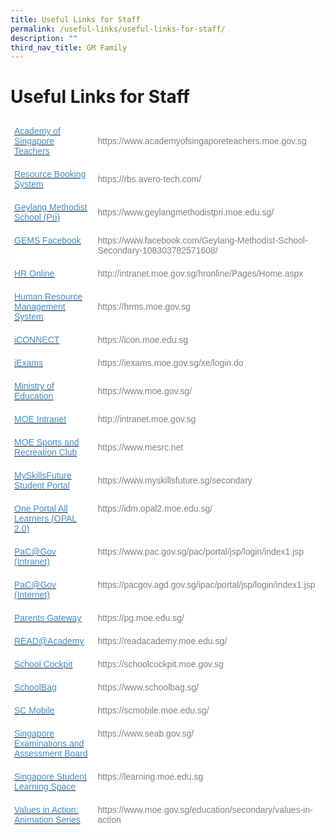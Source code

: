 ```yaml
---
title: Useful Links for Staff
permalink: /useful-links/useful-links-for-staff/
description: ""
third_nav_title: GM Family
---
```


<h1><b>Useful Links for Staff</b></h1>

<table style="border-collapse:collapse;border-spacing:0" class="tg"><thead><tr><th style="background-color:#FFF;border-color:#ffffff;border-style:solid;border-width:1px;color:#428BCA;font-family:Arial, sans-serif;font-size:14px;font-weight:normal;overflow:hidden;padding:10px 5px;text-align:left;vertical-align:top;word-break:normal"><a href="https://www.academyofsingaporeteachers.moe.gov.sg/"><span style="text-decoration:none;color:#428BCA;background-color:transparent">Academy of Singapore Teachers</span></a></th><th style="background-color:#FFF;border-color:#ffffff;border-style:solid;border-width:1px;color:#808080;font-family:Arial, sans-serif;font-size:14px;font-weight:normal;overflow:hidden;padding:10px 5px;text-align:left;vertical-align:middle;word-break:normal">https://www.academyofsingaporeteachers.moe.gov.sg</th></tr></thead><tbody><tr><td style="background-color:#FFF;border-color:#ffffff;border-style:solid;border-width:1px;color:#428BCA;font-family:Arial, sans-serif;font-size:14px;overflow:hidden;padding:10px 5px;text-align:left;vertical-align:top;word-break:normal"><a href="https://rbs.avero-tech.com/"><span style="text-decoration:none;color:#428BCA;background-color:transparent">Resource Booking System</span></a></td><td style="background-color:#FFF;border-color:#ffffff;border-style:solid;border-width:1px;color:#808080;font-family:Arial, sans-serif;font-size:14px;overflow:hidden;padding:10px 5px;text-align:left;vertical-align:middle;word-break:normal">https://rbs.avero-tech.com/</td></tr><tr><td style="background-color:#FFF;border-color:#ffffff;border-style:solid;border-width:1px;color:#428BCA;font-family:Arial, sans-serif;font-size:14px;overflow:hidden;padding:10px 5px;text-align:left;vertical-align:top;word-break:normal"><a href="https://www.geylangmethodistpri.moe.edu.sg/"><span style="text-decoration:none;color:#428BCA;background-color:transparent">Geylang Methodist School (Pri)</span></a></td><td style="background-color:#FFF;border-color:#ffffff;border-style:solid;border-width:1px;color:#808080;font-family:Arial, sans-serif;font-size:14px;overflow:hidden;padding:10px 5px;text-align:left;vertical-align:middle;word-break:normal">https://www.geylangmethodistpri.moe.edu.sg/</td></tr><tr><td style="background-color:#FFF;border-color:#ffffff;border-style:solid;border-width:1px;color:#428BCA;font-family:Arial, sans-serif;font-size:14px;overflow:hidden;padding:10px 5px;text-align:left;vertical-align:top;word-break:normal"><a href="https://www.facebook.com/Geylang-Methodist-School-Secondary-108303782571608/"><span style="text-decoration:none;color:#428BCA;background-color:transparent">GEMS Facebook</span></a></td><td style="background-color:#FFF;border-color:#ffffff;border-style:solid;border-width:1px;color:#808080;font-family:Arial, sans-serif;font-size:14px;overflow:hidden;padding:10px 5px;text-align:left;vertical-align:middle;word-break:normal">https://www.facebook.com/Geylang-Methodist-School-Secondary-108303782571608/</td></tr><tr><td style="background-color:#FFF;border-color:#ffffff;border-style:solid;border-width:1px;color:#428BCA;font-family:Arial, sans-serif;font-size:14px;overflow:hidden;padding:10px 5px;text-align:left;vertical-align:top;word-break:normal"><a href="http://intranet.moe.gov.sg/hronline/Pages/Home.aspx"><span style="text-decoration:none;color:#428BCA;background-color:transparent">HR Online</span></a></td><td style="background-color:#FFF;border-color:#ffffff;border-style:solid;border-width:1px;color:#808080;font-family:Arial, sans-serif;font-size:14px;overflow:hidden;padding:10px 5px;text-align:left;vertical-align:middle;word-break:normal">http://intranet.moe.gov.sg/hronline/Pages/Home.aspx</td></tr><tr><td style="background-color:#FFF;border-color:#ffffff;border-style:solid;border-width:1px;color:#428BCA;font-family:Arial, sans-serif;font-size:14px;overflow:hidden;padding:10px 5px;text-align:left;vertical-align:top;word-break:normal"><a href="https://hrms.moe.gov.sg/"><span style="text-decoration:none;color:#428BCA;background-color:transparent">Human Resource Management System</span></a></td><td style="background-color:#FFF;border-color:#ffffff;border-style:solid;border-width:1px;color:#808080;font-family:Arial, sans-serif;font-size:14px;overflow:hidden;padding:10px 5px;text-align:left;vertical-align:middle;word-break:normal">https://hrms.moe.gov.sg</td></tr><tr><td style="background-color:#FFF;border-color:#ffffff;border-style:solid;border-width:1px;color:#428BCA;font-family:Arial, sans-serif;font-size:14px;overflow:hidden;padding:10px 5px;text-align:left;vertical-align:top;word-break:normal"><a href="https://icon.moe.edu.sg/"><span style="text-decoration:none;color:#428BCA;background-color:transparent">iCONNECT</span></a></td><td style="background-color:#FFF;border-color:#ffffff;border-style:solid;border-width:1px;color:#808080;font-family:Arial, sans-serif;font-size:14px;overflow:hidden;padding:10px 5px;text-align:left;vertical-align:middle;word-break:normal">https://icon.moe.edu.sg</td></tr><tr><td style="background-color:#FFF;border-color:#ffffff;border-style:solid;border-width:1px;color:#428BCA;font-family:Arial, sans-serif;font-size:14px;overflow:hidden;padding:10px 5px;text-align:left;vertical-align:top;word-break:normal"><a href="https://iexams.moe.gov.sg/xe/login.do"><span style="text-decoration:none;color:#428BCA;background-color:transparent">iExams</span></a></td><td style="background-color:#FFF;border-color:#ffffff;border-style:solid;border-width:1px;color:#808080;font-family:Arial, sans-serif;font-size:14px;overflow:hidden;padding:10px 5px;text-align:left;vertical-align:middle;word-break:normal">https://iexams.moe.gov.sg/xe/login.do</td></tr><tr><td style="background-color:#FFF;border-color:#ffffff;border-style:solid;border-width:1px;color:#428BCA;font-family:Arial, sans-serif;font-size:14px;overflow:hidden;padding:10px 5px;text-align:left;vertical-align:top;word-break:normal"><a href="https://www.moe.gov.sg/"><span style="text-decoration:none;color:#428BCA;background-color:transparent">Ministry of Education</span></a></td><td style="background-color:#FFF;border-color:#ffffff;border-style:solid;border-width:1px;color:#808080;font-family:Arial, sans-serif;font-size:14px;overflow:hidden;padding:10px 5px;text-align:left;vertical-align:middle;word-break:normal">https://www.moe.gov.sg/</td></tr><tr><td style="background-color:#FFF;border-color:#ffffff;border-style:solid;border-width:1px;color:#428BCA;font-family:Arial, sans-serif;font-size:14px;overflow:hidden;padding:10px 5px;text-align:left;vertical-align:top;word-break:normal"><a href="http://intranet.moe.gov.sg/"><span style="text-decoration:none;color:#428BCA;background-color:transparent">MOE Intranet</span></a></td><td style="background-color:#FFF;border-color:#ffffff;border-style:solid;border-width:1px;color:#808080;font-family:Arial, sans-serif;font-size:14px;overflow:hidden;padding:10px 5px;text-align:left;vertical-align:middle;word-break:normal">http://intranet.moe.gov.sg</td></tr><tr><td style="background-color:#FFF;border-color:#ffffff;border-style:solid;border-width:1px;color:#428BCA;font-family:Arial, sans-serif;font-size:14px;overflow:hidden;padding:10px 5px;text-align:left;vertical-align:top;word-break:normal"><a href="https://www.mesrc.net/"><span style="text-decoration:none;color:#428BCA;background-color:transparent">MOE Sports and Recreation Club</span></a></td><td style="background-color:#FFF;border-color:#ffffff;border-style:solid;border-width:1px;color:#808080;font-family:Arial, sans-serif;font-size:14px;overflow:hidden;padding:10px 5px;text-align:left;vertical-align:middle;word-break:normal">https://www.mesrc.net</td></tr><tr><td style="background-color:#FFF;border-color:#ffffff;border-style:solid;border-width:1px;color:#428BCA;font-family:Arial, sans-serif;font-size:14px;overflow:hidden;padding:10px 5px;text-align:left;vertical-align:top;word-break:normal"><a href="https://www.myskillsfuture.sg/secondary"><span style="text-decoration:none;color:#428BCA;background-color:transparent">MySkillsFuture Student Portal</span></a></td><td style="background-color:#FFF;border-color:#ffffff;border-style:solid;border-width:1px;color:#808080;font-family:Arial, sans-serif;font-size:14px;overflow:hidden;padding:10px 5px;text-align:left;vertical-align:middle;word-break:normal">https://www.myskillsfuture.sg/secondary</td></tr><tr><td style="background-color:#FFF;border-color:#ffffff;border-style:solid;border-width:1px;color:#428BCA;font-family:Arial, sans-serif;font-size:14px;overflow:hidden;padding:10px 5px;text-align:left;vertical-align:top;word-break:normal"><a href="https://idm.opal2.moe.edu.sg/"><span style="text-decoration:none;color:#428BCA;background-color:transparent">One Portal All Learners (OPAL 2.0)</span></a></td><td style="background-color:#FFF;border-color:#ffffff;border-style:solid;border-width:1px;color:#808080;font-family:Arial, sans-serif;font-size:14px;overflow:hidden;padding:10px 5px;text-align:left;vertical-align:top;word-break:normal">https://idm.opal2.moe.edu.sg/</td></tr><tr><td style="background-color:#FFF;border-color:#ffffff;border-style:solid;border-width:1px;color:#428BCA;font-family:Arial, sans-serif;font-size:14px;overflow:hidden;padding:10px 5px;text-align:left;vertical-align:top;word-break:normal"><a href="https://www.pac.gov.sg/pac/portal/jsp/login/index1.jsp"><span style="text-decoration:none;color:#428BCA;background-color:transparent">PaC@Gov (Intranet)</span></a></td><td style="background-color:#FFF;border-color:#ffffff;border-style:solid;border-width:1px;color:#808080;font-family:Arial, sans-serif;font-size:14px;overflow:hidden;padding:10px 5px;text-align:left;vertical-align:top;word-break:normal">https://www.pac.gov.sg/pac/portal/jsp/login/index1.jsp</td></tr><tr><td style="background-color:#FFF;border-color:#ffffff;border-style:solid;border-width:1px;color:#428BCA;font-family:Arial, sans-serif;font-size:14px;overflow:hidden;padding:10px 5px;text-align:left;vertical-align:top;word-break:normal"><a href="https://pacgov.agd.gov.sg/ipac/portal/jsp/login/index1.jsp"><span style="text-decoration:none;color:#428BCA;background-color:transparent">PaC@Gov (Internet)</span></a></td><td style="background-color:#FFF;border-color:#ffffff;border-style:solid;border-width:1px;color:#808080;font-family:Arial, sans-serif;font-size:14px;overflow:hidden;padding:10px 5px;text-align:left;vertical-align:top;word-break:normal">https://pacgov.agd.gov.sg/ipac/portal/jsp/login/index1.jsp</td></tr><tr><td style="background-color:#FFF;border-color:#ffffff;border-style:solid;border-width:1px;color:#428BCA;font-family:Arial, sans-serif;font-size:14px;overflow:hidden;padding:10px 5px;text-align:left;vertical-align:top;word-break:normal"><a href="https://pg.moe.edu.sg/"><span style="text-decoration:none;color:#428BCA;background-color:transparent">Parents Gateway</span></a></td><td style="background-color:#FFF;border-color:#ffffff;border-style:solid;border-width:1px;color:#808080;font-family:Arial, sans-serif;font-size:14px;overflow:hidden;padding:10px 5px;text-align:left;vertical-align:top;word-break:normal">https://pg.moe.edu.sg/</td></tr><tr><td style="background-color:#FFF;border-color:#ffffff;border-style:solid;border-width:1px;color:#428BCA;font-family:Arial, sans-serif;font-size:14px;overflow:hidden;padding:10px 5px;text-align:left;vertical-align:top;word-break:normal"><a href="https://readacademy.moe.edu.sg/"><span style="text-decoration:none;color:#428BCA;background-color:transparent">READ@Academy</span></a></td><td style="background-color:#FFF;border-color:#ffffff;border-style:solid;border-width:1px;color:#808080;font-family:Arial, sans-serif;font-size:14px;overflow:hidden;padding:10px 5px;text-align:left;vertical-align:top;word-break:normal">https://readacademy.moe.edu.sg/</td></tr><tr><td style="background-color:#FFF;border-color:#ffffff;border-style:solid;border-width:1px;color:#428BCA;font-family:Arial, sans-serif;font-size:14px;overflow:hidden;padding:10px 5px;text-align:left;vertical-align:top;word-break:normal"><a href="https://schoolcockpit.moe.gov.sg/"><span style="text-decoration:none;color:#428BCA;background-color:transparent">School Cockpit</span></a></td><td style="background-color:#FFF;border-color:#ffffff;border-style:solid;border-width:1px;color:#808080;font-family:Arial, sans-serif;font-size:14px;overflow:hidden;padding:10px 5px;text-align:left;vertical-align:top;word-break:normal">https://schoolcockpit.moe.gov.sg</td></tr><tr><td style="background-color:#FFF;border-color:#ffffff;border-style:solid;border-width:1px;color:#428BCA;font-family:Arial, sans-serif;font-size:14px;overflow:hidden;padding:10px 5px;text-align:left;vertical-align:top;word-break:normal"><a href="https://www.schoolbag.sg/"><span style="text-decoration:none;color:#428BCA;background-color:transparent">SchoolBag</span></a></td><td style="background-color:#FFF;border-color:#ffffff;border-style:solid;border-width:1px;color:#808080;font-family:Arial, sans-serif;font-size:14px;overflow:hidden;padding:10px 5px;text-align:left;vertical-align:top;word-break:normal">https://www.schoolbag.sg/</td></tr><tr><td style="background-color:#FFF;border-color:#ffffff;border-style:solid;border-width:1px;color:#428BCA;font-family:Arial, sans-serif;font-size:14px;overflow:hidden;padding:10px 5px;text-align:left;vertical-align:top;word-break:normal"><a href="https://scmobile.moe.edu.sg/"><span style="text-decoration:none;color:#428BCA;background-color:transparent">SC Mobile</span></a></td><td style="background-color:#FFF;border-color:#ffffff;border-style:solid;border-width:1px;color:#808080;font-family:Arial, sans-serif;font-size:14px;overflow:hidden;padding:10px 5px;text-align:left;vertical-align:top;word-break:normal">https://scmobile.moe.edu.sg/</td></tr><tr><td style="background-color:#FFF;border-color:#ffffff;border-style:solid;border-width:1px;color:#428BCA;font-family:Arial, sans-serif;font-size:14px;overflow:hidden;padding:10px 5px;text-align:left;vertical-align:top;word-break:normal"><a href="https://www.seab.gov.sg/"><span style="text-decoration:none;color:#428BCA;background-color:transparent">Singapore Examinations and Assessment Board</span></a></td><td style="background-color:#FFF;border-color:#ffffff;border-style:solid;border-width:1px;color:#808080;font-family:Arial, sans-serif;font-size:14px;overflow:hidden;padding:10px 5px;text-align:left;vertical-align:top;word-break:normal">https://www.seab.gov.sg/</td></tr><tr><td style="background-color:#FFF;border-color:#ffffff;border-style:solid;border-width:1px;color:#428BCA;font-family:Arial, sans-serif;font-size:14px;overflow:hidden;padding:10px 5px;text-align:left;vertical-align:top;word-break:normal"><a href="https://learning.moe.edu.sg/"><span style="text-decoration:none;color:#428BCA;background-color:transparent">Singapore Student Learning Space</span></a></td><td style="background-color:#FFF;border-color:#ffffff;border-style:solid;border-width:1px;color:#808080;font-family:Arial, sans-serif;font-size:14px;overflow:hidden;padding:10px 5px;text-align:left;vertical-align:top;word-break:normal">https://learning.moe.edu.sg</td></tr><tr><td style="background-color:#FFF;border-color:#ffffff;border-style:solid;border-width:1px;color:#428BCA;font-family:Arial, sans-serif;font-size:14px;overflow:hidden;padding:10px 5px;text-align:left;vertical-align:top;word-break:normal"><a href="https://www.moe.gov.sg/education/secondary/values-in-action"><span style="text-decoration:none;color:#428BCA;background-color:transparent">Values in Action: Animation Series</span></a></td><td style="background-color:#FFF;border-color:#ffffff;border-style:solid;border-width:1px;color:#808080;font-family:Arial, sans-serif;font-size:14px;overflow:hidden;padding:10px 5px;text-align:left;vertical-align:top;word-break:normal">https://www.moe.gov.sg/education/secondary/values-in-action</td></tr></tbody></table>
